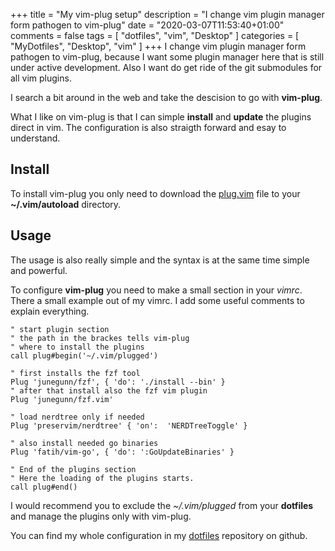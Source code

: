 +++
title = "My vim-plug setup"
description = "I change vim plugin manager form pathogen to vim-plug"
date = "2020-03-07T11:53:40+01:00"
comments = false
tags = [ "dotfiles", "vim", "Desktop" ]
categories = [  "MyDotfiles", "Desktop", "vim" ]
+++
I change vim plugin manager form pathogen to vim-plug, because I want some plugin manager here that is still under active development. Also I want do get ride of the git submodules for all vim plugins. 

I search a bit around in the web and take the descision to go with **vim-plug**.

What I like on vim-plug is that I can simple **install** and **update** the plugins direct in vim. The configuration is also straigth forward and esay to understand. 

## Install
To install vim-plug you only need to download the [plug.vim](https://raw.githubusercontent.com/junegunn/vim-plug/master/plug.vim) file to your **~/.vim/autoload** directory. 

## Usage
The usage is also really simple and the syntax is at the same time simple and powerful. 

To configure **vim-plug** you need to make a small section in your *vimrc*. There a small example out of my vimrc. I add some useful comments to explain everything. 
```vim
" start plugin section
" the path in the brackes tells vim-plug
" where to install the plugins
call plug#begin('~/.vim/plugged')

" first installs the fzf tool
Plug 'junegunn/fzf', { 'do': './install --bin' }
" after that install also the fzf vim plugin
Plug 'junegunn/fzf.vim'

" load nerdtree only if needed
Plug 'preservim/nerdtree' { 'on':  'NERDTreeToggle' }

" also install needed go binaries
Plug 'fatih/vim-go', { 'do': ':GoUpdateBinaries' }

" End of the plugins section 
" Here the loading of the plugins starts.
call plug#end()
```

I would recommend you to exclude the *~/.vim/plugged* from your **dotfiles** and manage the plugins only with vim-plug.

You can find my whole configuration in my [dotfiles](https://github.com/dgo-/dotfiles/tree/master/vim) repository on github. 
